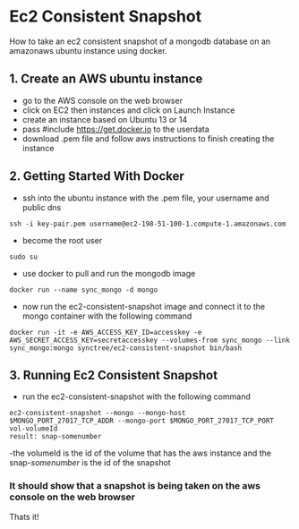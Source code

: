 # Ec2 Consistent Snapshot

How to take an ec2 consistent snapshot of a mongodb database on an amazonaws ubuntu instance using docker.

## 1. Create an AWS ubuntu instance

* go to the AWS console on the web browser
* click on EC2 then instances and click on Launch Instance
* create an instance based on Ubuntu 13 or 14
* pass #include https://get.docker.io to the userdata
* download .pem file and follow aws instructions to finish creating the instance

## 2. Getting Started With Docker

* ssh into the ubuntu instance with the .pem file, your username and public dns
```
ssh -i key-pair.pem username@ec2-198-51-100-1.compute-1.amazonaws.com
```
* become the root user
```
sudo su
```
* use docker to pull and run the mongodb image
```
docker run --name sync_mongo -d mongo
```
* now run the ec2-consistent-snapshot image and connect it to the mongo container with the following command
```
docker run -it -e AWS_ACCESS_KEY_ID=accesskey -e AWS_SECRET_ACCESS_KEY=secretaccesskey --volumes-from sync_mongo --link sync_mongo:mongo synctree/ec2-consistent-snapshot bin/bash 
```
## 3. Running Ec2 Consistent Snapshot

* run the ec2-consistent-snapshot with the following command
```
ec2-consistent-snapshot --mongo --mongo-host $MONGO_PORT_27017_TCP_ADDR --mongo-port $MONGO_PORT_27017_TCP_PORT vol-volumeId
result: snap-somenumber
```
-the volumeId is the id of the volume that has the aws instance and the snap-*somenumber* is the id of the snapshot

### It should show that a snapshot is being taken on the aws console on the web browser

Thats it! 

